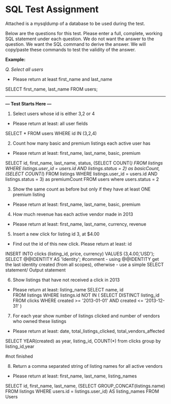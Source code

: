 # SQL Test Assignment

Attached is a mysqldump of a database to be used during the test.

Below are the questions for this test. Please enter a full, complete, working SQL statement under each question. We do not want the answer to the question. We want the SQL command to derive the answer. We will copy/paste these commands to test the validity of the answer.

**Example:**

_Q. Select all users_

- Please return at least first_name and last_name

SELECT first_name, last_name FROM users;


------

**— Test Starts Here —**

1. Select users whose id is either 3,2 or 4
- Please return at least: all user fields

SELECT * FROM users WHERE id IN (3,2,4)

2. Count how many basic and premium listings each active user has
- Please return at least: first_name, last_name, basic, premium

SELECT 
id,
first_name,
last_name, 
status,
(SELECT COUNT(*) FROM listings WHERE listings.user_id = users.id AND listings.status = 2) as basicCount,
(SELECT COUNT(*) FROM listings WHERE listings.user_id = users.id AND listings.status = 3) as premiumCount
FROM users where users.status = 2

3. Show the same count as before but only if they have at least ONE premium listing
- Please return at least: first_name, last_name, basic, premium


4. How much revenue has each active vendor made in 2013
- Please return at least: first_name, last_name, currency, revenue


5. Insert a new click for listing id 3, at $4.00
- Find out the id of this new click. Please return at least: id

INSERT INTO clicks (listing_id, price, currency) VALUES (3,4.00,'USD');
SELECT @@IDENTITY AS 'Identity'; 
#comment - using @@IDENTITY get the last identity created (from all scopes), otherwise - use a simple SELECT statement/ Output statement 

6. Show listings that have not received a click in 2013
- Please return at least: listing_name
SELECT name, id  
FROM listings
WHERE listings.id 
NOT IN (
SELECT DISTINCT listing_id FROM clicks WHERE created >= '2013-01-01' AND created <= '2013-12-31'
)

7. For each year show number of listings clicked and number of vendors who owned these listings
- Please return at least: date, total_listings_clicked, total_vendors_affected

SELECT YEAR(created) as year, listing_id, COUNT(*) from clicks group by listing_id,year

#not finished

8. Return a comma separated string of listing names for all active vendors
- Please return at least: first_name, last_name, listing_names

SELECT id,
       first_name,
       last_name,
       (SELECT GROUP_CONCAT(listings.name)
         FROM listings
         WHERE users.id = listings.user_id) AS listing_names
FROM Users 